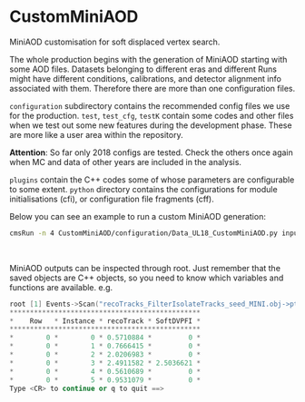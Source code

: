 # CustomMiniAOD
MiniAOD customisation for soft displaced vertex search.

The whole production begins with the generation of MiniAOD starting with some AOD files. 
Datasets belonging to different eras and different Runs might have different conditions, calibrations, and detector alignment info associated with them. Therefore there are more than one configuration files.


`configuration` subdirectory contains the recommended config files we use for the production. `test`, `test_cfg`, `testK` contain some codes and other files when we test out some new features during the development phase. These are more like a user area within the repository.  

**Attention**: So far only 2018 configs are tested. Check the others once again when MC and data of other years are included in the analysis.

`plugins` contain the C++ codes some of whose parameters are configurable to some extent. `python` directory contains the configurations for module initialisations (cfi), or configuration file fragments (cff). 


Below you can see an example to run a custom MiniAOD generation:

```bash
cmsRun -n 4 CustomMiniAOD/configuration/Data_UL18_CustomMiniAOD.py inputFiles="file:/path_to_local_file.root" outputFile="path_to output file.root" maxEvents=-1
```
<br>
    
MiniAOD outputs can be inspected through root. Just remember that the saved objects are C++ objects, so you need to know which variables and functions are available. e.g.

```c++
root [1] Events->Scan("recoTracks_FilterIsolateTracks_seed_MINI.obj->pt():SoftDVPFIsolations_FilterIsolateTracks_isolationDR03_MINI.obj->chargedHadronIso()")
***********************************************
*    Row   * Instance * recoTrack * SoftDVPFI *
***********************************************
*        0 *        0 * 0.5710884 *         0 *
*        0 *        1 * 0.7666415 *         0 *
*        0 *        2 * 2.0206983 *         0 *
*        0 *        3 * 2.4911582 * 2.5036621 *
*        0 *        4 * 0.5610689 *         0 *
*        0 *        5 * 0.9531079 *         0 *
Type <CR> to continue or q to quit ==> 

```